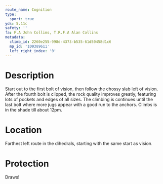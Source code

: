 ```yaml
---
route_name: Cognition
type:
  sport: true
yds: 5.11c
safety: ''
fa: F.A John Collins, T.R.F.A Alan Collins
metadata:
  climb_id: 2260e255-998d-4373-b535-61d50458d1c6
  mp_id: '109389611'
  left_right_index: '0'
---
```

# Description
Start out to the first bolt of vision, then follow the chossy slab left of vision. After the fourth bolt is clipped, the rock quality improves greatly, featuring lots of pockets and edges of all sizes. The climbing is continues until the last bolt where more jugs appear with a good run to the anchors. Climbs is in the shade till about 12pm.

# Location
Farthest left route in the dihedrals, starting with the same start as vision.

# Protection
Draws!
